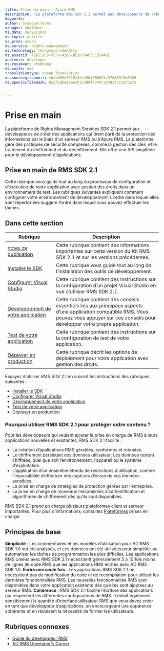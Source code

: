 ```yaml
---
title: Prise en main | Azure RMS
description: "La plateforme RMS SDK 2.1 permet aux développeurs de créer des applications qui tirent parti de la protection des informations de RMS."
keywords: 
author: bruceperlerms
manager: mbaldwin
ms.date: 06/28/2016
ms.topic: article
ms.prod: azure
ms.service: rights-management
ms.technology: techgroup-identity
ms.assetid: 728113C9-FCF9-4280-BE1D-6AF5C15E449E
audience: developer
ms.reviewer: shubhamp
ms.suite: ems
translationtype: Human Translation
ms.sourcegitcommit: cbdb969e9910142f49b078069fc578059f9d8785
ms.openlocfilehash: 81541dbadabe3417299f47447384934373275e75


---
```

# Prise en main

La plateforme de Rights Management Services SDK 2.1 permet aux développeurs de créer des applications qui tirent parti de la protection des informations par le biais d’un serveur RMS ou d’Azure RMS. La plateforme gère des pratiques de sécurité complexes, comme la gestion des clés, et le traitement du chiffrement et du déchiffrement. Elle offre une API simplifiée pour le développement d’applications.

## Prise en main de RMS SDK 2.1

Cette rubrique vous guide tout au long du processus de configuration et d’exécution de votre application avec gestion des droits dans un environnement de test. Les rubriques suivantes expliquent comment configurer votre environnement de développement. L’ordre dans lequel elles sont répertoriées suggère l’ordre dans lequel vous pouvez effectuer les tâches.

## Dans cette section

| Rubrique | Description |
|-------|-------------|
| [notes de publication](release-notes-rtm.md) | Cette rubrique contient des informations importantes sur cette version du Kit RMS SDK 2.1 et sur les versions précédentes.|
| [Installer le SDK](install-the-rms-sdk.md) | Cette rubrique vous guide tout au long de l’installation des outils de développement.|
| [Configurer Visual Studio](how-to-configure-a-visual-studio-project-to-use-the-ad-rms-sdk-2-0.md) | Cette rubrique contient des instructions sur la configuration d’un projet Visual Studio en vue d’utiliser RMS SDK 2.1.|
| [Développement de votre application](developing-your-application.md) | Cette rubrique contient des conseils essentiels liés aux principaux aspects d’une application compatible RMS. Vous pouvez vous appuyer sur ces conseils pour développer votre propre application.|
| [Test de votre application](how-to-set-up-your-test-environment.md) |Cette rubrique contient des instructions sur la configuration de test de votre application.|
| [Déployer en production](deploying-your-application.md) |Cette rubrique décrit les options de déploiement pour votre application avec gestion des droits.|


Essayez d’utiliser RMS SDK 2.1 en suivant les instructions des rubriques suivantes :

- [Installer le SDK](install-the-rms-sdk.md)
- [Configurer Visual Studio](how-to-configure-a-visual-studio-project-to-use-the-ad-rms-sdk-2-0.md)
- [Développement de votre application](developing-your-application.md)
- [Test de votre application](how-to-set-up-your-test-environment.md)
- [Déployer en production](deploying-your-application.md)

### Pourquoi utiliser RMS SDK 2.1 pour protéger votre contenu ?

Pour les développeurs qui veulent ajouter la prise en charge de RMS à leurs applications nouvelles et existantes, RMS SDK 2.1 facilite :

-   La création d’applications RMS gérables, conformes et robustes.
-   Le chiffrement persistant des données utilisateur. Les données restent chiffrées, quel que soit l’environnement, l’appareil ou le système d’exploitation.
-   L’application d’un ensemble étendu de restrictions d’utilisation, comme l’impossibilité d’effectuer des captures d’écran de vos données sensibles.
-   La prise en charge de stratégies de protection gérées par l’entreprise.
-   La prise en charge de nouveaux mécanismes d’authentification et algorithmes de chiffrement dès qu’ils sont disponibles.

RMS SDK 2.1 prend en charge plusieurs plateformes client et serveur importantes. Pour plus d’informations, consultez [Plateformes](supported-platforms.md) prises en charge.

## Principes de base

**Simplicité** : Les commentaires et les modèles d’utilisation pour AD RMS SDK 1.0 ont été analysés, et ces données ont été utilisées pour simplifier ou automatiser les tâches de programmation les plus difficiles. Les applications RMS créées avec RMS SDK 2.1 nécessitent généralement 5 à 10 fois moins de lignes de code RMS que les applications RMS écrites avec AD RMS SDK 1.0.
**Écrire une seule fois** : Les applications RMS SDK 2.1 ne nécessitent pas de modification du code ni de recompilation pour utiliser les dernières fonctionnalités RMS. Les nouvelles fonctionnalités RMS sont disponibles dans votre application existante dès qu’elles sont ajoutées au serveur RMS.
**Cohérence** : RMS SDK 2.1 facilite l’écriture des applications qui respectent les différentes configurations de RMS. Il réduit également sensiblement la quantité d’interface utilisateur RMS que vous devez créer en tant que développeur d’applications, en encourageant une apparence cohérente et en réduisant la nécessité de former les utilisateurs.

## Rubriques connexes

* [Guide du développeur RMS](developers-guide.md)
* [AD RMS Developer's Corner](http://blogs.msdn.com/b/rms/)

 

 



<!--HONumber=Jun16_HO4-->


